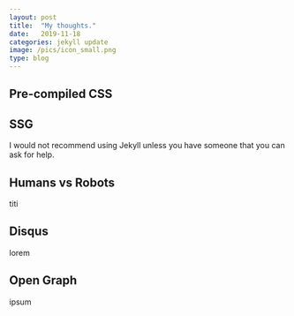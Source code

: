 ```yaml
---
layout: post
title:  "My thoughts."
date:   2019-11-18
categories: jekyll update
image: /pics/icon_small.png
type: blog
---
```


## Pre-compiled CSS

## SSG
I would not recommend using Jekyll unless you have someone that you can ask for help.
## Humans vs Robots
titi
## Disqus
lorem
## Open Graph
ipsum